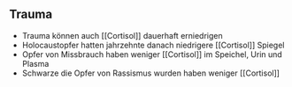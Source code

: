 ## Trauma
- Trauma können auch [[Cortisol]] dauerhaft erniedrigen
- Holocaustopfer hatten jahrzehnte danach niedrigere [[Cortisol]] Spiegel
- Opfer von Missbrauch haben weniger [[Cortisol]] im Speichel, Urin und Plasma
- Schwarze die Opfer von Rassismus wurden haben weniger [[Cortisol]]